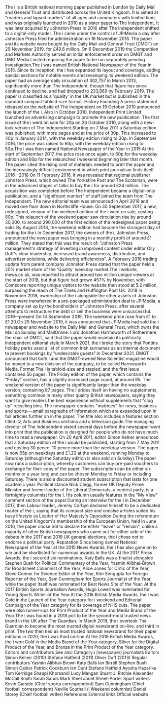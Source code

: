 The i is a British national morning paper published in London by Daily
Mail and General Trust and distributed across the United Kingdom. It is
aimed at \"readers and lapsed readers\" of all ages and commuters with
limited time, and was originally launched in 2010 as a sister paper to
The Independent. It was later acquired by Johnston Press in 2016 after
The Independent shifted to a digital-only model. The i came under the
control of JPIMedia a day after Johnston Press filed for administration
on 16 November 2018. The paper and its website were bought by the Daily
Mail and General Trust (DMGT) on 29 November 2019, for £49.6 million. On
6 December 2019 the Competition and Markets Authority served an initial
enforcement order on DMGT and DMG Media Limited requiring the paper to
be run separately pending investigation.The i was named British National
Newspaper of the Year in 2015. Since its inception, the i has expanded
its layout and coverage, adding special sections for notable events and
revamping its weekend edition. The paper had an average daily
circulation of 302,757 in March 2013, significantly more than The
Independent, though that figure has since continued to decline, and had
dropped to 233,869 by February 2019. The paper is classified as a
\'quality\' in the UK market but is published in the standard compact
tabloid-size format. History Founding A press statement released on the
website of The Independent on 19 October 2010 announced the launch of
the i. Also in October 2010, Independent Print Limited launched an
advertising campaign to promote the new publication. The first issue of
the i went on sale for 20p on 26 October 2010, along with a new-look
version of The Independent.Starting on 7 May 2011 a Saturday edition was
published, with more pages and at the price of 30p. This increased to
40p in January 2014, with the weekday edition rising to 30p. In
September 2016, the price was raised to 60p, with the weekday edition
rising to 50p.The i was then named National Newspaper of the Year in
2015.At the start of September 2017, the price rose once again, to 60p
for the weekday edition and 80p for the relaunched i weekend beginning
later that month. The paper cited the rising cost of materials needed to
print the paper and the increasingly difficult environment in which
print journalism finds itself. 2016--2018 On 11 February 2016, it was
revealed that regional publisher Johnston Press, which owned The
Yorkshire Post and The Scotsman, were in the advanced stages of talks to
buy the i for around £24 million. The acquisition was completed before
The Independent became a digital-only publication, and a \"significant
number\" of staff joined the team from The Independent. The new
editorial team was announced in April 2016 and moved one floor down in
Northcliffe House. On 30 September 2017, a new, redesigned, version of
the weekend edition of the i went on sale, costing 80p. This relaunch of
the weekend paper saw circulation rise by around 30,000, to around
290,000 of the first edition of the redesigned paper being sold. By
August 2018, the weekend edition had become the strongest day of trading
for the i.In December 2017, the owners of the i, Johnston Press,
announced the newspaper was bringing in a monthly profit of around £1
million. They stated that this was the result of: \"Johnston Press
management's strategy of investing in improved content under editor Olly
Duff\'s clear leadership, increased brand awareness, distribution, and
advertiser solutions, while delivering efficiencies\". A February 2018
trading update from parent company Johnston Press stated that the paper
held a 20% market share of the \'Quality\' weekday market.The i website,
inews.co.uk, was reported to attract around two million unique viewers
at the start of 2018, but that figure had grown 457% by November, with
Comscore reporting unique visitors to the website then stood at 5.2
million, surpassing the reach of The Times and Huffington Post UK. 2018
In November 2018, ownership of the i alongside the other assets of
Johnston Press were transferred in a pre-packaged administration deal to
JPIMedia, a company set up by the bondholders of Johnston Press, after
several attempts to restructure the debt or sell the business were
unsuccessful. 2019--present On 14 September 2019, The iweekend price
rose from £1 to £1.20.On 29 November 2019, it was announced that
JPIMedia had sold the i newspaper and website to the Daily Mail and
General Trust, which owns the Mail on Sunday and MailOnline. Lord
Jonathan Harmsworth of Rothermere, the chair of DMGT, said that the
paper would maintain its politically independent editorial style.In
March 2021, the i broke the story that Pontins holiday parks used a list
of common Irish surnames as an internal document to prevent bookings by
\"undesirable guests\".In December 2021, DMGT announced that both i and
the DMGT-owned New Scientist magazine would be moved to a new division
of the company, to be called Harmsworth Media. Format The i is
tabloid-size and stapled, and the first issue contained 56 pages. The
Friday edition of the paper, which contains the \"Friday\" section, has
a slightly increased page count, at around 65. The weekend version of
the paper is significantly larger than the weekday version, containing
87 pages. The i prides itself on having no supplements, something common
in many other quality British newspapers, saying they want to give
readers the best experience without supplements that \"clog up\"
recycling bins. The newspaper contains \"matrices\" for news, business
and sports---small paragraphs of information which are expanded upon in
full articles further on in the paper. The title also includes a
features section titled iQ, Arts and Business sections and a television
guide.The managing director of The Independent stated several days
before the newspaper went into print that the publication is designed
for people who do not have much time to read a newspaper. On 20 April
2011, editor Simon Kelner announced that a Saturday edition of the i
would be published, starting from 7 May 2011 and costing 30 pence, 10
pence more than the weekday version. The paper is now 65p on weekdays
and £1.20 at the weekend, running Monday to Saturday (although the
Saturday edition is also sold on Sunday).The paper now runs a
subscription, whereby customers can buy pre-paid vouchers to exchange
for their copy of the paper. The subscription can be either six months
or a year long and can be chosen Monday to Friday or including Saturday.
There is also a discounted student subscription that lasts for one
academic year. Political stance Nick Clegg, former UK Deputy Prime
Minister and former leader of the Liberal Democrats, a centrist party,
is a fortnightly columnist for the i. His column usually features in the
\"My View\" comment section of the paper.During an interview for the i
in December 2017, then Labour leader, Jeremy Corbyn declared himself to
be a dedicated reader of the i, saying that its compact size and concise
articles suited his busy lifestyle as Leader of Her Majesty\'s
Opposition.During the referendum on the United Kingdom\'s membership of
the European Union, held in June 2016, the paper chose not to declare
for either \"leave\" or \"remain\", unlike a majority of other British
newspapers who came out for either side of the debate.In the 2017 and
2019 UK general elections, the i chose not to endorse a political party.
Reputation Since being named National Newspaper of the Year at the 2015
News Awards, the i has also gone on to win and be shortlisted for
numerous awards in the UK. At the 2017 Press Awards, the i secured six
nominations. Katy Balls was a finalist alongside Stephen Bush for
Political Commentary of the Year, Yasmin Alibhai-Brown for Broadsheet
Columnist of the Year, Alice Jones for Critic of the Year, Steve Connor
for Science Editor of the Year, Kim Sengupta for Foreign Reporter of the
Year, Sam Cunningham for Sports Journalist of the Year, while the paper
itself was nominated for Best News Site of the Year. At the 2017 British
Sports Journalism Awards, Hugo Lowell was nominated for Young Sports
Writer of the Year.At the 2018 British Media Awards, the i won Gold in
the Launch of the Year category for i weekend and Editorial Campaign of
the Year category for its coverage of NHS cuts. The paper were also
runner-ups for Print Product of the Year and Media Brand of the Year.The
i was found in a 2018 poll to be the second-most trusted news brand in
the UK after The Guardian. In March 2019, the i overtook The Guardian to
become the most trusted digital newsbrand on-line, and third in print.
The two then tied as most trusted national newsbrand for their paper
editions in 2020; the i was third on-line.At the 2019 British Media
Awards, the i won Gold in the Media Brand of the Year category, Silver
for the Digital Product of the Year, and Bronze in the Print Product of
the Year category. Editors and contributors See also Category:i
(newspaper) journalists Editors Simon Kelner (2010) Stefano Hatfield
(2011) Oliver Duff (2013) Regular contributors Yasmin Alibhai-Brown Katy
Balls Ian Birrell Stephen Bush Simon Calder Patrick Cockburn Ian Dunt
Stefano Hatfield Ayesha Hazarika Tom Kerridge Shappi Khorsandi Lucy
Mangan Stuart J. Ritchie Alexander McCall Smith Sarah Sands Mark Steel
Janet Street-Porter Sport writers Kevin Garside (Chief sports
correspondent) Sam Cunningham (Chief football correspondent) Neville
Southall (i Weekend columnist) Daniel Storey (Chief football writer)
References External links Official website
